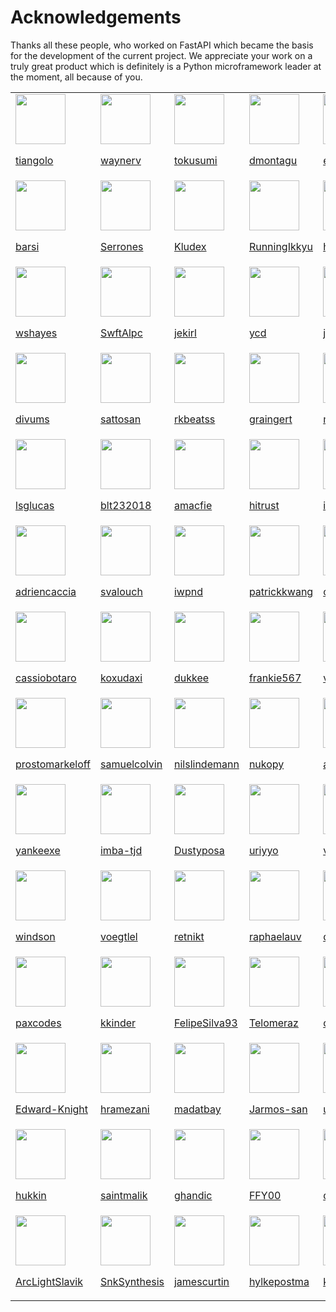 # Acknowledgements

Thanks all these people, who worked on FastAPI which became the basis for the development of the current project.
We appreciate your work on a truly great product which is definitely is a Python microframework leader at the moment, all because of you.

<table><tr><td><img src="https://avatars.githubusercontent.com/u/1326112?s=60&v=4" width=80px height=80px><p><a href="https://github.com/tiangolo">tiangolo</a></p></td><td><img src="https://avatars.githubusercontent.com/u/39515546?s=60&v=4" width=80px height=80px><p><a href="https://github.com/waynerv">waynerv</a></p></td><td><img src="https://avatars.githubusercontent.com/u/41147016?s=60&v=4" width=80px height=80px><p><a href="https://github.com/tokusumi">tokusumi</a></p></td><td><img src="https://avatars.githubusercontent.com/u/35119617?s=60&v=4" width=80px height=80px><p><a href="https://github.com/dmontagu">dmontagu</a></p></td><td><img src="https://avatars.githubusercontent.com/u/1104190?s=60&v=4" width=80px height=80px><p><a href="https://github.com/euri10">euri10</a></p></td><td><img src="https://avatars.githubusercontent.com/u/11191137?s=60&v=4" width=80px height=80px><p><a href="https://github.com/jaystone776">jaystone776</a></p></td><td><img src="https://avatars.githubusercontent.com/u/11489395?s=60&v=4" width=80px height=80px><p><a href="https://github.com/mariacamilagl">mariacamilagl</a></p></td></tr><tr><td><img src="https://avatars.githubusercontent.com/u/2647889?s=60&v=4" width=80px height=80px><p><a href="https://github.com/barsi">barsi</a></p></td><td><img src="https://avatars.githubusercontent.com/u/22691749?s=60&v=4" width=80px height=80px><p><a href="https://github.com/Serrones">Serrones</a></p></td><td><img src="https://avatars.githubusercontent.com/u/7353520?s=60&v=4" width=80px height=80px><p><a href="https://github.com/Kludex">Kludex</a></p></td><td><img src="https://avatars.githubusercontent.com/u/31848542?s=60&v=4" width=80px height=80px><p><a href="https://github.com/RunningIkkyu">RunningIkkyu</a></p></td><td><img src="https://avatars.githubusercontent.com/u/9651103?s=60&v=4" width=80px height=80px><p><a href="https://github.com/hard-coders">hard-coders</a></p></td><td><img src="https://avatars.githubusercontent.com/u/16785985?s=60&v=4" width=80px height=80px><p><a href="https://github.com/Smlep">Smlep</a></p></td><td><img src="https://avatars.githubusercontent.com/u/1175560?s=60&v=4" width=80px height=80px><p><a href="https://github.com/Attsun1031">Attsun1031</a></p></td></tr><tr><td><img src="https://avatars.githubusercontent.com/u/365303?s=60&v=4" width=80px height=80px><p><a href="https://github.com/wshayes">wshayes</a></p></td><td><img src="https://avatars.githubusercontent.com/u/52768429?s=60&v=4" width=80px height=80px><p><a href="https://github.com/SwftAlpc">SwftAlpc</a></p></td><td><img src="https://avatars.githubusercontent.com/u/2546697?s=60&v=4" width=80px height=80px><p><a href="https://github.com/jekirl">jekirl</a></p></td><td><img src="https://avatars.githubusercontent.com/u/62724709?s=60&v=4" width=80px height=80px><p><a href="https://github.com/ycd">ycd</a></p></td><td><img src="https://avatars.githubusercontent.com/u/805749?s=60&v=4" width=80px height=80px><p><a href="https://github.com/jfunez">jfunez</a></p></td><td><img src="https://avatars.githubusercontent.com/u/39375566?s=60&v=4" width=80px height=80px><p><a href="https://github.com/komtaki">komtaki</a></p></td><td><img src="https://avatars.githubusercontent.com/u/3589536?s=60&v=4" width=80px height=80px><p><a href="https://github.com/patrickmckenna">patrickmckenna</a></p></td></tr><tr><td><img src="https://avatars.githubusercontent.com/u/1397556?s=60&v=4" width=80px height=80px><p><a href="https://github.com/divums">divums</a></p></td><td><img src="https://avatars.githubusercontent.com/u/20574756?s=60&v=4" width=80px height=80px><p><a href="https://github.com/sattosan">sattosan</a></p></td><td><img src="https://avatars.githubusercontent.com/u/23391143?s=60&v=4" width=80px height=80px><p><a href="https://github.com/rkbeatss">rkbeatss</a></p></td><td><img src="https://avatars.githubusercontent.com/u/413772?s=60&v=4" width=80px height=80px><p><a href="https://github.com/graingert">graingert</a></p></td><td><img src="https://avatars.githubusercontent.com/u/6181089?s=60&v=4" width=80px height=80px><p><a href="https://github.com/marcosmmb">marcosmmb</a></p></td><td><img src="https://avatars.githubusercontent.com/u/43503750?s=60&v=4" width=80px height=80px><p><a href="https://github.com/ComicShrimp">ComicShrimp</a></p></td><td><img src="https://avatars.githubusercontent.com/u/22559461?s=60&v=4" width=80px height=80px><p><a href="https://github.com/nsidnev">nsidnev</a></p></td></tr><tr><td><img src="https://avatars.githubusercontent.com/u/61513630?s=60&v=4" width=80px height=80px><p><a href="https://github.com/lsglucas">lsglucas</a></p></td><td><img src="https://avatars.githubusercontent.com/u/43393471?s=60&v=4" width=80px height=80px><p><a href="https://github.com/blt232018">blt232018</a></p></td><td><img src="https://avatars.githubusercontent.com/u/889657?s=60&v=4" width=80px height=80px><p><a href="https://github.com/amacfie">amacfie</a></p></td><td><img src="https://avatars.githubusercontent.com/u/3360631?s=60&v=4" width=80px height=80px><p><a href="https://github.com/hitrust">hitrust</a></p></td><td><img src="https://avatars.githubusercontent.com/u/2241504?s=60&v=4" width=80px height=80px><p><a href="https://github.com/izaguerreiro">izaguerreiro</a></p></td><td><img src="https://avatars.githubusercontent.com/u/7887703?s=60&v=4" width=80px height=80px><p><a href="https://github.com/maoyibo">maoyibo</a></p></td><td><img src="https://avatars.githubusercontent.com/u/49960770?s=60&v=4" width=80px height=80px><p><a href="https://github.com/nimctl">nimctl</a></p></td></tr><tr><td><img src="https://avatars.githubusercontent.com/u/19605940?s=60&v=4" width=80px height=80px><p><a href="https://github.com/adriencaccia">adriencaccia</a></p></td><td><img src="https://avatars.githubusercontent.com/u/54674660?s=60&v=4" width=80px height=80px><p><a href="https://github.com/svalouch">svalouch</a></p></td><td><img src="https://avatars.githubusercontent.com/u/6152183?s=60&v=4" width=80px height=80px><p><a href="https://github.com/iwpnd">iwpnd</a></p></td><td><img src="https://avatars.githubusercontent.com/u/1263870?s=60&v=4" width=80px height=80px><p><a href="https://github.com/patrickkwang">patrickkwang</a></p></td><td><img src="https://avatars.githubusercontent.com/u/1677651?s=60&v=4" width=80px height=80px><p><a href="https://github.com/chenl">chenl</a></p></td><td><img src="https://avatars.githubusercontent.com/u/65737950?s=60&v=4" width=80px height=80px><p><a href="https://github.com/jalvaradosegura">jalvaradosegura</a></p></td><td><img src="https://avatars.githubusercontent.com/u/13553903?s=60&v=4" width=80px height=80px><p><a href="https://github.com/Trim21">Trim21</a></p></td></tr><tr><td><img src="https://avatars.githubusercontent.com/u/3127847?s=60&v=4" width=80px height=80px><p><a href="https://github.com/cassiobotaro">cassiobotaro</a></p></td><td><img src="https://avatars.githubusercontent.com/u/630670?s=60&v=4" width=80px height=80px><p><a href="https://github.com/koxudaxi">koxudaxi</a></p></td><td><img src="https://avatars.githubusercontent.com/u/36825394?s=60&v=4" width=80px height=80px><p><a href="https://github.com/dukkee">dukkee</a></p></td><td><img src="https://avatars.githubusercontent.com/u/1144727?s=60&v=4" width=80px height=80px><p><a href="https://github.com/frankie567">frankie567</a></p></td><td><img src="https://avatars.githubusercontent.com/u/48182195?s=60&v=4" width=80px height=80px><p><a href="https://github.com/victorphoenix3">victorphoenix3</a></p></td><td><img src="https://avatars.githubusercontent.com/u/13070236?s=60&v=4" width=80px height=80px><p><a href="https://github.com/TeoZosa">TeoZosa</a></p></td><td><img src="https://avatars.githubusercontent.com/u/12892536?s=60&v=4" width=80px height=80px><p><a href="https://github.com/pablogamboa">pablogamboa</a></p></td></tr><tr><td><img src="https://avatars.githubusercontent.com/u/28061158?s=60&v=4" width=80px height=80px><p><a href="https://github.com/prostomarkeloff">prostomarkeloff</a></p></td><td><img src="https://avatars.githubusercontent.com/u/4039449?s=60&v=4" width=80px height=80px><p><a href="https://github.com/samuelcolvin">samuelcolvin</a></p></td><td><img src="https://avatars.githubusercontent.com/u/6892179?s=60&v=4" width=80px height=80px><p><a href="https://github.com/nilslindemann">nilslindemann</a></p></td><td><img src="https://avatars.githubusercontent.com/u/42367320?s=60&v=4" width=80px height=80px><p><a href="https://github.com/nukopy">nukopy</a></p></td><td><img src="https://avatars.githubusercontent.com/u/41201924?s=60&v=4" width=80px height=80px><p><a href="https://github.com/aviramha">aviramha</a></p></td><td><img src="https://avatars.githubusercontent.com/u/516999?s=60&v=4" width=80px height=80px><p><a href="https://github.com/sm-Fifteen">sm-Fifteen</a></p></td><td><img src="https://avatars.githubusercontent.com/u/30477068?s=60&v=4" width=80px height=80px><p><a href="https://github.com/marier-nico">marier-nico</a></p></td></tr><tr><td><img src="https://avatars.githubusercontent.com/u/13623913?s=60&v=4" width=80px height=80px><p><a href="https://github.com/yankeexe">yankeexe</a></p></td><td><img src="https://avatars.githubusercontent.com/u/24759802?s=60&v=4" width=80px height=80px><p><a href="https://github.com/imba-tjd">imba-tjd</a></p></td><td><img src="https://avatars.githubusercontent.com/u/27180793?s=60&v=4" width=80px height=80px><p><a href="https://github.com/Dustyposa">Dustyposa</a></p></td><td><img src="https://avatars.githubusercontent.com/u/32038156?s=60&v=4" width=80px height=80px><p><a href="https://github.com/uriyyo">uriyyo</a></p></td><td><img src="https://avatars.githubusercontent.com/u/25842655?s=60&v=4" width=80px height=80px><p><a href="https://github.com/vjanz">vjanz</a></p></td><td><img src="https://avatars.githubusercontent.com/u/40475662?s=60&v=4" width=80px height=80px><p><a href="https://github.com/zamiramir">zamiramir</a></p></td><td><img src="https://avatars.githubusercontent.com/u/56785022?s=60&v=4" width=80px height=80px><p><a href="https://github.com/rjNemo">rjNemo</a></p></td></tr><tr><td><img src="https://avatars.githubusercontent.com/u/1826682?s=60&v=4" width=80px height=80px><p><a href="https://github.com/windson">windson</a></p></td><td><img src="https://avatars.githubusercontent.com/u/5764745?s=60&v=4" width=80px height=80px><p><a href="https://github.com/voegtlel">voegtlel</a></p></td><td><img src="https://avatars.githubusercontent.com/u/24581770?s=60&v=4" width=80px height=80px><p><a href="https://github.com/retnikt">retnikt</a></p></td><td><img src="https://avatars.githubusercontent.com/u/10202690?s=60&v=4" width=80px height=80px><p><a href="https://github.com/raphaelauv">raphaelauv</a></p></td><td><img src="https://avatars.githubusercontent.com/u/4547987?s=60&v=4" width=80px height=80px><p><a href="https://github.com/davidefiocco">davidefiocco</a></p></td><td><img src="https://avatars.githubusercontent.com/u/13399445?s=60&v=4" width=80px height=80px><p><a href="https://github.com/gsganden">gsganden</a></p></td><td><img src="https://avatars.githubusercontent.com/u/47563997?s=60&v=4" width=80px height=80px><p><a href="https://github.com/BilalAlpaslan">BilalAlpaslan</a></p></td></tr><tr><td><img src="https://avatars.githubusercontent.com/u/13646646?s=60&v=4" width=80px height=80px><p><a href="https://github.com/paxcodes">paxcodes</a></p></td><td><img src="https://avatars.githubusercontent.com/u/1115018?s=60&v=4" width=80px height=80px><p><a href="https://github.com/kkinder">kkinder</a></p></td><td><img src="https://avatars.githubusercontent.com/u/66804965?s=60&v=4" width=80px height=80px><p><a href="https://github.com/FelipeSilva93">FelipeSilva93</a></p></td><td><img src="https://avatars.githubusercontent.com/u/38244115?s=60&v=4" width=80px height=80px><p><a href="https://github.com/Telomeraz">Telomeraz</a></p></td><td><img src="https://avatars.githubusercontent.com/u/4408819?s=60&v=4" width=80px height=80px><p><a href="https://github.com/oerpli">oerpli</a></p></td><td><img src="https://avatars.githubusercontent.com/u/84179197?s=60&v=4" width=80px height=80px><p><a href="https://github.com/mawassk">mawassk</a></p></td><td><img src="https://avatars.githubusercontent.com/u/23035329?s=60&v=4" width=80px height=80px><p><a href="https://github.com/graue70">graue70</a></p></td></tr><tr><td><img src="https://avatars.githubusercontent.com/u/13382553?s=60&v=4" width=80px height=80px><p><a href="https://github.com/Edward-Knight">Edward-Knight</a></p></td><td><img src="https://avatars.githubusercontent.com/u/3122442?s=60&v=4" width=80px height=80px><p><a href="https://github.com/hramezani">hramezani</a></p></td><td><img src="https://avatars.githubusercontent.com/u/46858323?s=60&v=4" width=80px height=80px><p><a href="https://github.com/madatbay">madatbay</a></p></td><td><img src="https://avatars.githubusercontent.com/u/31373860?s=60&v=4" width=80px height=80px><p><a href="https://github.com/Jarmos-san">Jarmos-san</a></p></td><td><img src="https://avatars.githubusercontent.com/u/59682979?s=60&v=4" width=80px height=80px><p><a href="https://github.com/utamori">utamori</a></p></td><td><img src="https://avatars.githubusercontent.com/u/1356312?s=60&v=4" width=80px height=80px><p><a href="https://github.com/edouardlp">edouardlp</a></p></td><td><img src="https://avatars.githubusercontent.com/u/30939717?s=60&v=4" width=80px height=80px><p><a href="https://github.com/eddsalkield">eddsalkield</a></p></td></tr><tr><td><img src="https://avatars.githubusercontent.com/u/3275109?s=60&v=4" width=80px height=80px><p><a href="https://github.com/hukkin">hukkin</a></p></td><td><img src="https://avatars.githubusercontent.com/u/37118134?s=60&v=4" width=80px height=80px><p><a href="https://github.com/saintmalik">saintmalik</a></p></td><td><img src="https://avatars.githubusercontent.com/u/23500353?s=60&v=4" width=80px height=80px><p><a href="https://github.com/ghandic">ghandic</a></p></td><td><img src="https://avatars.githubusercontent.com/u/11718923?s=60&v=4" width=80px height=80px><p><a href="https://github.com/FFY00">FFY00</a></p></td><td><img src="https://avatars.githubusercontent.com/u/37153972?s=60&v=4" width=80px height=80px><p><a href="https://github.com/dkreeft">dkreeft</a></p></td><td><img src="https://avatars.githubusercontent.com/u/55946325?s=60&v=4" width=80px height=80px><p><a href="https://github.com/HolyDorus">HolyDorus</a></p></td><td><img src="https://avatars.githubusercontent.com/u/4957677?s=60&v=4" width=80px height=80px><p><a href="https://github.com/tomwei7">tomwei7</a></p></td></tr><tr><td><img src="https://avatars.githubusercontent.com/u/31127044?s=60&v=4" width=80px height=80px><p><a href="https://github.com/ArcLightSlavik">ArcLightSlavik</a></p></td><td><img src="https://avatars.githubusercontent.com/u/63564282?s=60&v=4" width=80px height=80px><p><a href="https://github.com/SnkSynthesis">SnkSynthesis</a></p></td><td><img src="https://avatars.githubusercontent.com/u/10189269?s=60&v=4" width=80px height=80px><p><a href="https://github.com/jamescurtin">jamescurtin</a></p></td><td><img src="https://avatars.githubusercontent.com/u/20515386?s=60&v=4" width=80px height=80px><p><a href="https://github.com/hylkepostma">hylkepostma</a></p></td><td><img src="https://avatars.githubusercontent.com/u/43691873?s=60&v=4" width=80px height=80px><p><a href="https://github.com/kaustubhgupta">kaustubhgupta</a></p></td><td><img src="https://avatars.githubusercontent.com/u/13381361?s=60&v=4" width=80px height=80px><p><a href="https://github.com/Bharat123rox">Bharat123rox</a></p></td></tr></table>